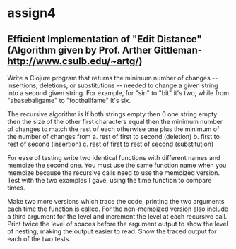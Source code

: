 # assign4
## Efficient Implementation of "Edit Distance" (Algorithm given by Prof. Arther Gittleman- http://www.csulb.edu/~artg/)
Write a Clojure program that returns the minimum number of changes -- insertions, deletions, or substitutions -- needed to change a given string into a second given string. For example, for "sin" to "bit" it's two, while from "abaseballgame" to "footballfame" it's six. 

The recursive algorithm is
If 
  both strings empty then 0
  one string empty then the size of the other
  first characters equal then the minimum number of changes to match the 
    rest of each 
  otherwise one plus the minimum of the number of changes from
    a. rest of first to second            (deletion)
    b. first to rest of second            (insertion)
    c. rest of first to rest of second    (substitution)

For ease of testing write two identical functions with different names and memoize the second one. You must use the same function name when you memoize because the recursive calls need to use the memoized version. Test with the two examples I gave, using the time function to compare times.

Make two more versions which trace the code, printing the two arguments each time the function is called. For the non-memoized version also include a third argument for the level and increment the level at each recursive call. Print twice the level of spaces before the argument output to show the level of nesting, making the output easier to read. Show the traced output for each of the two tests.

